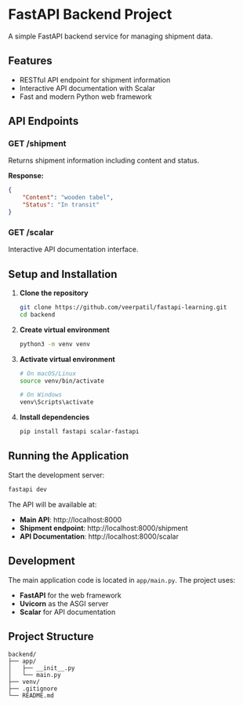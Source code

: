 # FastAPI Backend Project

A simple FastAPI backend service for managing shipment data.

## Features

- RESTful API endpoint for shipment information
- Interactive API documentation with Scalar
- Fast and modern Python web framework

## API Endpoints

### GET /shipment
Returns shipment information including content and status.

**Response:**
```json
{
    "Content": "wooden tabel",
    "Status": "In transit"
}
```

### GET /scalar
Interactive API documentation interface.

## Setup and Installation

1. **Clone the repository**
   ```bash
   git clone https://github.com/veerpatil/fastapi-learning.git
   cd backend
   ```

2. **Create virtual environment**
   ```bash
   python3 -m venv venv
   ```

3. **Activate virtual environment**
   ```bash
   # On macOS/Linux
   source venv/bin/activate
   
   # On Windows
   venv\Scripts\activate
   ```

4. **Install dependencies**
   ```bash
   pip install fastapi scalar-fastapi
   ```

## Running the Application

Start the development server:
```bash
fastapi dev 
```

The API will be available at:
- **Main API**: http://localhost:8000
- **Shipment endpoint**: http://localhost:8000/shipment
- **API Documentation**: http://localhost:8000/scalar

## Development

The main application code is located in `app/main.py`. The project uses:
- **FastAPI** for the web framework
- **Uvicorn** as the ASGI server
- **Scalar** for API documentation

## Project Structure

```
backend/
├── app/
│   ├── __init__.py
│   └── main.py
├── venv/
├── .gitignore
└── README.md
```
